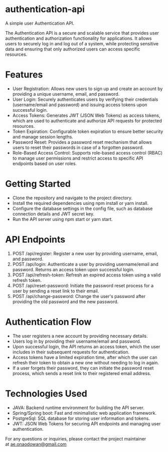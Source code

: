 # authentication-api
A simple user Authentication API.

The Authentication API is a secure and scalable service that provides user authentication and authorization functionality for applications. It allows users to securely log in and log out of a system, while protecting sensitive data and ensuring that only authorized users can access specific resources.

# Features
* User Registration: Allows new users to sign up and create an account by providing a unique username, email, and password. 
* User Login: Securely authenticates users by verifying their credentials (username/email and password) and issuing access tokens upon successful login. 
* Access Tokens: Generates JWT (JSON Web Tokens) as access tokens, which are used to authenticate and authorize API requests for protected resources. 
* Token Expiration: Configurable token expiration to ensure better security and manage session lengths. 
* Password Reset: Provides a password reset mechanism that allows users to reset their passwords in case of a forgotten password. 
* Role-Based Access Control: Supports role-based access control (RBAC) to manage user permissions and restrict access to specific API endpoints based on user roles.

# Getting Started
* Clone the repository and navigate to the project directory. 
* Install the required dependencies using npm install or yarn install. 
* Configure the database settings in the config file, such as database connection details and JWT secret key. 
* Run the API server using npm start or yarn start. 

# API Endpoints 
1. POST /api/register: Register a new user by providing username, email, and password. 
2. POST /api/login: Authenticate a user by providing username/email and password. Returns an access token upon successful login. 
3. POST /api/refresh-token: Refresh an expired access token using a valid refresh token. 
4. POST /api/reset-password: Initiate the password reset process for a user by sending a reset link to their email. 
5. POST /api/change-password: Change the user's password after providing the old password and the new password.

# Authentication Flow
* The user registers a new account by providing necessary details. 
* Users log in by providing their username/email and password. 
* Upon successful login, the API returns an access token, which the user includes in their subsequent requests for authentication. 
* Access tokens have a limited expiration time, after which the user can refresh their token to obtain a new one without needing to log in again. 
* If a user forgets their password, they can initiate the password reset process, which sends a reset link to their registered email address. 

# Technologies Used
* JAVA: Backend runtime environment for building the API server. 
* Spring/Spring boot: Fast and minimalistic web application framework. 
* PostgreSql: SQL database for storing user information and tokens. 
* JWT: JSON Web Tokens for securing API endpoints and managing user authentication.

For any questions or inquiries, please contact the project maintainer at ae.onaodowan@gmail.com
